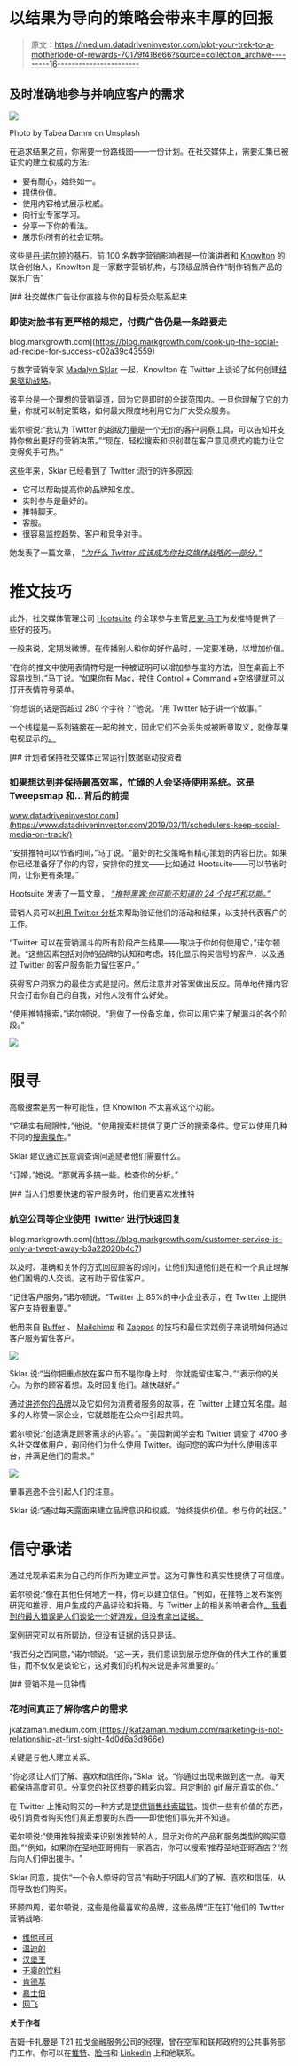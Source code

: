 # 以结果为导向的策略会带来丰厚的回报

> 原文：<https://medium.datadriveninvestor.com/plot-your-trek-to-a-motherlode-of-rewards-70179f418e66?source=collection_archive---------16----------------------->

## 及时准确地参与并响应客户的需求

![](img/2644d2fb33e763822bce21f3bd4ab116.png)

Photo by Tabea Damm on Unsplash

在追求结果之前，你需要一份路线图——一份计划。在社交媒体上，需要汇集已被证实的建立权威的方法:

*   要有耐心，始终如一。
*   提供价值。
*   使用内容格式展示权威。
*   向行业专家学习。
*   分享一下你的看法。
*   展示你所有的社会证明。

这些是[丹·诺尔顿](https://twitter.com/dknowlton1/)的基石。前 100 名数字营销影响者是一位演讲者和 [Knowlton](https://mobile.twitter.com/KnowltonTeam) 的联合创始人，Knowlton 是一家数字营销机构，与顶级品牌合作“制作销售产品的娱乐广告”

[](https://blog.markgrowth.com/cook-up-the-social-ad-recipe-for-success-c02a39c43559) [## 社交媒体广告让你直接与你的目标受众联系起来

### 即使对脸书有更严格的规定，付费广告仍是一条路要走

blog.markgrowth.com](https://blog.markgrowth.com/cook-up-the-social-ad-recipe-for-success-c02a39c43559) 

与数字营销专家 [Madalyn Sklar](https://twitter.com/MadalynSklar) 一起，Knowlton 在 Twitter 上谈论了如何创建[结果驱动战略](https://blog.markgrowth.com/social-strategy-changes-like-the-weather-44eb4425156c?source=friends_link&sk=01a2231a9658725e61f8081f6420e472)。

该平台是一个理想的营销渠道，因为它是即时的全球范围内。一旦你理解了它的力量，你就可以制定策略，如何最大限度地利用它为广大受众服务。

诺尔顿说:“我认为 Twitter 的超级力量是一个无价的客户洞察工具，可以告知并支持你做出更好的营销决策。”“现在，轻松搜索和识别潜在客户意见模式的能力让它变得炙手可热。”

这些年来，Sklar 已经看到了 Twitter 流行的许多原因:

*   它可以帮助提高你的品牌知名度。
*   实时参与是最好的。
*   推特聊天。
*   客服。
*   很容易监控趋势、客户和竞争对手。

她发表了一篇文章， [*“为什么 Twitter 应该成为你社交媒体战略的一部分。”*](https://madalynsklar.com/2020/04/twitter-social-media-strategy/)

# **推文技巧**

此外，社交媒体管理公司 [Hootsuite](https://twitter.com/Hootsuite) 的全球参与主管[尼克·马丁](https://twitter.com/AtNickMartin)为发推特提供了一些好的技巧。

一般来说，定期发微博。在传播别人和你的好作品时，一定要准确，以增加价值。

“在你的推文中使用表情符号是一种被证明可以增加参与度的方法，但在桌面上不容易找到，”马丁说。“如果你有 Mac，按住 Control + Command +空格键就可以打开表情符号菜单。

“你想说的话是否超过 280 个字符？”他说。“用 Twitter 帖子讲一个故事。”

一个线程是一系列链接在一起的推文，因此它们不会丢失或被断章取义，就像苹果电视显示的[。](https://mobile.twitter.com/appletv/status/1144667597633249282)

[](https://www.datadriveninvestor.com/2019/03/11/schedulers-keep-social-media-on-track/) [## 计划者保持社交媒体正常运行|数据驱动投资者

### 如果想达到并保持最高效率，忙碌的人会坚持使用系统。这是 Tweepsmap 和…背后的前提

www.datadriveninvestor.com](https://www.datadriveninvestor.com/2019/03/11/schedulers-keep-social-media-on-track/) 

“安排推特可以节省时间，”马丁说。“最好的社交策略有精心策划的内容日历。如果你已经准备好了你的内容，安排你的推文——比如通过 Hootsuite——可以节省时间，让你更有条理。”

Hootsuite 发表了一篇文章， [*“推特黑客:你可能不知道的 24 个技巧和功能。”*](https://blog.hootsuite.com/twitter-hacks/)

营销人员可以[利用 Twitter 分析](https://medium.com/datadriveninvestor/create-from-your-heart-not-the-analytics-4b3807d057c4?source=friends_link&sk=5bd54f5ac42e422244bd01259e3b3f7f)来帮助验证他们的活动和结果，以支持代表客户的工作。

“Twitter 可以在营销漏斗的所有阶段产生结果——取决于你如何使用它，”诺尔顿说。“这些因素包括对你的品牌的认知和考虑，转化显示购买信号的客户，以及通过 Twitter 的客户服务能力留住客户。”

获得客户洞察力的最佳方式是提问。然后注意并对答案做出反应。简单地传播内容只会打击你自己的自我，对他人没有什么好处。

“使用推特搜索，”诺尔顿说。“我做了一份备忘单，你可以用它来了解漏斗的各个阶段。”

![](img/b54fbbfa527c72465cbdf0a7e9f29fcf.png)

# **限寻**

高级搜索是另一种可能性，但 Knowlton 不太喜欢这个功能。

“它确实有局限性，”他说。"使用搜索栏提供了更广泛的搜索条件。您可以使用几种不同的[搜索操作](https://developer.twitter.com/en/docs/tweets/rules-and-filtering/overview/standard-operators)。”

Sklar 建议通过民意调查询问追随者他们需要什么。

“订婚，”她说。“那就再多搞一些。检查你的分析。”

[](https://blog.markgrowth.com/customer-service-is-only-a-tweet-away-b3a22020b4c7) [## 当人们想要快速的客户服务时，他们更喜欢发推特

### 航空公司等企业使用 Twitter 进行快速回复

blog.markgrowth.com](https://blog.markgrowth.com/customer-service-is-only-a-tweet-away-b3a22020b4c7) 

以及时、准确和关怀的方式回应顾客的询问，让他们知道他们是在和一个真正理解他们困境的人交谈。这有助于留住客户。

“记住客户服务，”诺尔顿说。“Twitter 上 85%的中小企业表示，在 Twitter 上提供客户支持很重要。”

他用来自 [Buffer](https://twitter.com/buffer) 、 [Mailchimp](https://twitter.com/Mailchimp) 和 [Zappos](https://twitter.com/Zappos) 的技巧和最佳实践例子来说明如何通过客户服务留住客户。

![](img/e9611ff929a87d178ff7dabbdb1d3c2d.png)

Sklar 说:“当你把重点放在客户而不是你身上时，你就能留住客户。”“表示你的关心。为你的顾客着想。及时回复他们。越快越好。”

通过[讲述你的品牌](https://medium.com/datadriveninvestor/what-is-the-greatest-tale-you-can-tell-e68ff19e4e84?source=friends_link&sk=b837ab9edb8814acba6dddda9aade814)以及它如何为消费者服务的故事，在 Twitter 上建立知名度。越多的人称赞一家企业，它就越能在公众中引起共鸣。

诺尔顿说:“创造满足顾客需求的内容。”。“美国新闻学会和 Twitter 调查了 4700 多名社交媒体用户，询问他们为什么使用 Twitter。询问您的客户为什么使用该平台，并满足他们的需求。”

![](img/80c67043fecb9814d8c8986ef0fe66fc.png)

肇事逃逸不会引起人们的注意。

Sklar 说:“通过每天露面来建立品牌意识和权威。“始终提供价值。参与你的社区。”

# **信守承诺**

通过兑现承诺来为自己的所作所为建立声誉。这为可靠性和真实性提供了可信度。

诺尔顿说:“像在其他任何地方一样，你可以建立信任。“例如，在推特上发布案例研究和推荐、用户生成的产品评论和拆箱。与 Twitter 上的相关影响者合作[。我看到的最大错误是人们谈论一个好游戏，但没有拿出证据。](https://www.datadriveninvestor.com/2020/01/15/influencers-perform-in-the-spotlight/)

案例研究可以有所帮助，但没有证据的话只是话。

“我百分之百同意，”诺尔顿说。“这一天，我们意识到展示您所做的伟大工作的重要性，而不仅仅是谈论它，这对我们的机构来说是非常重要的。”

[](https://jkatzaman.medium.com/marketing-is-not-relationship-at-first-sight-4d0d6a3d966e) [## 营销不是一见钟情

### 花时间真正了解你客户的需求

jkatzaman.medium.com](https://jkatzaman.medium.com/marketing-is-not-relationship-at-first-sight-4d0d6a3d966e) 

关键是与他人建立关系。

“你必须让人们了解、喜欢和信任你，”Sklar 说。“你通过出现来做到这一点。每天都保持高度可见。分享您的社区想要的精彩内容。用定制的 gif 展示真实的你。”

在 Twitter 上推动购买的一种方式是[提供销售线索磁铁](https://blog.markgrowth.com/lead-magnets-attractive-ways-to-get-your-foot-in-the-door-2005d8be6f96?source=friends_link&sk=486e392d0e5fa857a8efc14adaae5512)。提供一些有价值的东西，吸引消费者购买他们真正想要的东西——即使他们事先并不知道。

诺尔顿说:“使用推特搜索来识别发推特的人，显示对你的产品和服务类型的购买意图。”“例如，如果你在圣地亚哥拥有一家酒店，你可以搜索‘推荐圣地亚哥酒店？’然后向人们伸出援手。"

Sklar 同意，提供“一个令人惊讶的官员”有助于巩固人们的了解、喜欢和信任，从而导致他们购买。

环顾四周，诺尔顿说，这些是他最喜欢的品牌，这些品牌“正在钉”他们的 Twitter 营销战略:

*   [维他可可](https://twitter.com/VitaCoco/)
*   [温迪的](https://twitter.com/Wendys/)
*   [汉堡王](https://twitter.com/BurgerKing/)
*   [无辜的饮料](https://twitter.com/innocent/)
*   [肯德基](https://twitter.com/kfc/)
*   [嘉士伯](https://twitter.com/carlsberg/)
*   [网飞](https://twitter.com/netflix/)

**关于作者**

吉姆·卡扎曼是 T21 拉戈金融服务公司的经理，曾在空军和联邦政府的公共事务部门工作。你可以在[推特](https://twitter.com/JKatzaman)、[脸书](https://www.facebook.com/jim.katzaman)和 [LinkedIn](https://www.linkedin.com/in/jim-katzaman-33641b21/) 上和他联系。
